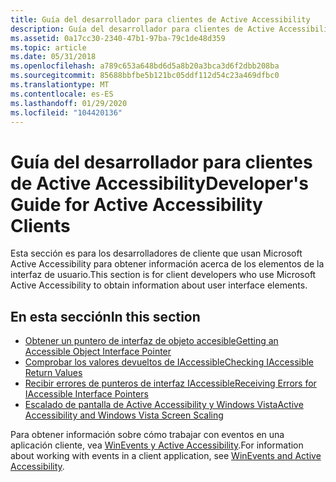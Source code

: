 ```yaml
---
title: Guía del desarrollador para clientes de Active Accessibility
description: Guía del desarrollador para clientes de Active Accessibility
ms.assetid: 0a17cc30-2340-47b1-97ba-79c1de48d359
ms.topic: article
ms.date: 05/31/2018
ms.openlocfilehash: a789c653a648bd6d5a8b20a3bca3d6f2dbb208ba
ms.sourcegitcommit: 85688bbfbe5b121bc05ddf112d54c23a469dfbc0
ms.translationtype: MT
ms.contentlocale: es-ES
ms.lasthandoff: 01/29/2020
ms.locfileid: "104420136"
---
```

# <a name="developers-guide-for-active-accessibility-clients"></a><span data-ttu-id="dfc83-103">Guía del desarrollador para clientes de Active Accessibility</span><span class="sxs-lookup"><span data-stu-id="dfc83-103">Developer's Guide for Active Accessibility Clients</span></span>

<span data-ttu-id="dfc83-104">Esta sección es para los desarrolladores de cliente que usan Microsoft Active Accessibility para obtener información acerca de los elementos de la interfaz de usuario.</span><span class="sxs-lookup"><span data-stu-id="dfc83-104">This section is for client developers who use Microsoft Active Accessibility to obtain information about user interface elements.</span></span>

## <a name="in-this-section"></a><span data-ttu-id="dfc83-105">En esta sección</span><span class="sxs-lookup"><span data-stu-id="dfc83-105">In this section</span></span>

-   [<span data-ttu-id="dfc83-106">Obtener un puntero de interfaz de objeto accesible</span><span class="sxs-lookup"><span data-stu-id="dfc83-106">Getting an Accessible Object Interface Pointer</span></span>](getting-an-accessible-object-interface-pointer.md)
-   [<span data-ttu-id="dfc83-107">Comprobar los valores devueltos de IAccessible</span><span class="sxs-lookup"><span data-stu-id="dfc83-107">Checking IAccessible Return Values</span></span>](checking-iaccessible-return-values.md)
-   [<span data-ttu-id="dfc83-108">Recibir errores de punteros de interfaz IAccessible</span><span class="sxs-lookup"><span data-stu-id="dfc83-108">Receiving Errors for IAccessible Interface Pointers</span></span>](receiving-errors-for-iaccessible-interface-pointers.md)
-   [<span data-ttu-id="dfc83-109">Escalado de pantalla de Active Accessibility y Windows Vista</span><span class="sxs-lookup"><span data-stu-id="dfc83-109">Active Accessibility and Windows Vista Screen Scaling</span></span>](active-accessibility-and-windows-vista-screen-scaling.md)

<span data-ttu-id="dfc83-110">Para obtener información sobre cómo trabajar con eventos en una aplicación cliente, vea [WinEvents y Active Accessibility](winevents-overview.md).</span><span class="sxs-lookup"><span data-stu-id="dfc83-110">For information about working with events in a client application, see [WinEvents and Active Accessibility](winevents-overview.md).</span></span>

 

 




